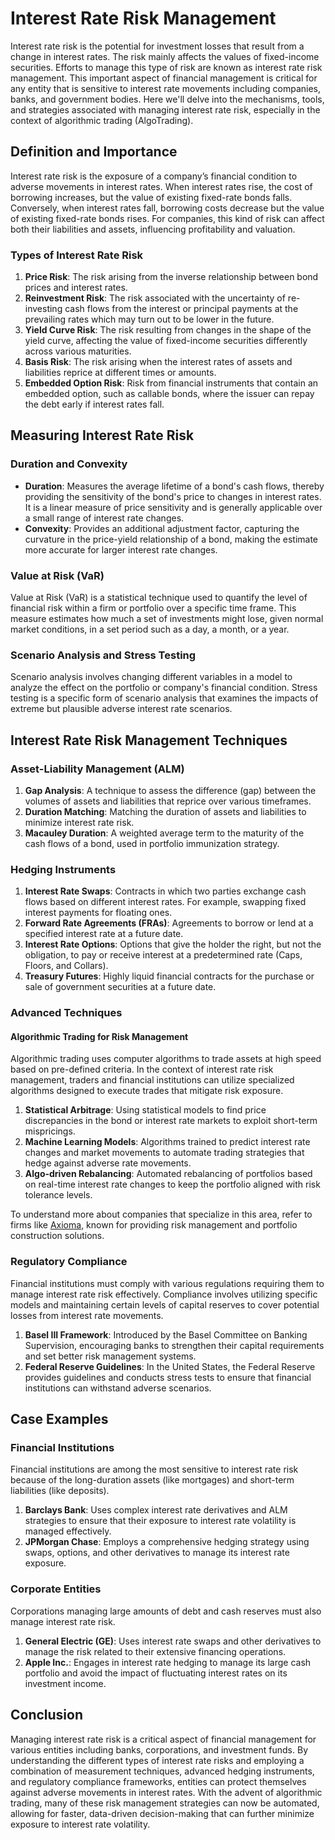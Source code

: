 # Interest Rate Risk Management

Interest rate risk is the potential for investment losses that result from a change in interest rates. The risk mainly affects the values of fixed-income securities. Efforts to manage this type of risk are known as interest rate risk management. This important aspect of financial management is critical for any entity that is sensitive to interest rate movements including companies, banks, and government bodies. Here we'll delve into the mechanisms, tools, and strategies associated with managing interest rate risk, especially in the context of algorithmic trading (AlgoTrading).

## Definition and Importance

Interest rate risk is the exposure of a company’s financial condition to adverse movements in interest rates. When interest rates rise, the cost of borrowing increases, but the value of existing fixed-rate bonds falls. Conversely, when interest rates fall, borrowing costs decrease but the value of existing fixed-rate bonds rises. For companies, this kind of risk can affect both their liabilities and assets, influencing profitability and valuation.

### Types of Interest Rate Risk

1. **Price Risk**: The risk arising from the inverse relationship between bond prices and interest rates.
2. **Reinvestment Risk**: The risk associated with the uncertainty of re-investing cash flows from the interest or principal payments at the prevailing rates which may turn out to be lower in the future.
3. **Yield Curve Risk**: The risk resulting from changes in the shape of the yield curve, affecting the value of fixed-income securities differently across various maturities.
4. **Basis Risk**: The risk arising when the interest rates of assets and liabilities reprice at different times or amounts.
5. **Embedded Option Risk**: Risk from financial instruments that contain an embedded option, such as callable bonds, where the issuer can repay the debt early if interest rates fall.

## Measuring Interest Rate Risk

### Duration and Convexity

- **Duration**: Measures the average lifetime of a bond's cash flows, thereby providing the sensitivity of the bond's price to changes in interest rates. It is a linear measure of price sensitivity and is generally applicable over a small range of interest rate changes.
- **Convexity**: Provides an additional adjustment factor, capturing the curvature in the price-yield relationship of a bond, making the estimate more accurate for larger interest rate changes.

### Value at Risk (VaR)

Value at Risk (VaR) is a statistical technique used to quantify the level of financial risk within a firm or portfolio over a specific time frame. This measure estimates how much a set of investments might lose, given normal market conditions, in a set period such as a day, a month, or a year.

### Scenario Analysis and Stress Testing

Scenario analysis involves changing different variables in a model to analyze the effect on the portfolio or company's financial condition. Stress testing is a specific form of scenario analysis that examines the impacts of extreme but plausible adverse interest rate scenarios.

## Interest Rate Risk Management Techniques

### Asset-Liability Management (ALM)

1. **Gap Analysis**: A technique to assess the difference (gap) between the volumes of assets and liabilities that reprice over various timeframes.
2. **Duration Matching**: Matching the duration of assets and liabilities to minimize interest rate risk.
3. **Macauley Duration**: A weighted average term to the maturity of the cash flows of a bond, used in portfolio immunization strategy.

### Hedging Instruments

1. **Interest Rate Swaps**: Contracts in which two parties exchange cash flows based on different interest rates. For example, swapping fixed interest payments for floating ones.
2. **Forward Rate Agreements (FRAs)**: Agreements to borrow or lend at a specified interest rate at a future date.
3. **Interest Rate Options**: Options that give the holder the right, but not the obligation, to pay or receive interest at a predetermined rate (Caps, Floors, and Collars).
4. **Treasury Futures**: Highly liquid financial contracts for the purchase or sale of government securities at a future date.

### Advanced Techniques

#### Algorithmic Trading for Risk Management

Algorithmic trading uses computer algorithms to trade assets at high speed based on pre-defined criteria. In the context of interest rate risk management, traders and financial institutions can utilize specialized algorithms designed to execute trades that mitigate risk exposure. 

1. **Statistical Arbitrage**: Using statistical models to find price discrepancies in the bond or interest rate markets to exploit short-term mispricings.
2. **Machine Learning Models**: Algorithms trained to predict interest rate changes and market movements to automate trading strategies that hedge against adverse rate movements.
3. **Algo-driven Rebalancing**: Automated rebalancing of portfolios based on real-time interest rate changes to keep the portfolio aligned with risk tolerance levels.

To understand more about companies that specialize in this area, refer to firms like [Axioma](https://www.axioma.com), known for providing risk management and portfolio construction solutions.

### Regulatory Compliance

Financial institutions must comply with various regulations requiring them to manage interest rate risk effectively. Compliance involves utilizing specific models and maintaining certain levels of capital reserves to cover potential losses from interest rate movements.

1. **Basel III Framework**: Introduced by the Basel Committee on Banking Supervision, encouraging banks to strengthen their capital requirements and set better risk management systems.
2. **Federal Reserve Guidelines**: In the United States, the Federal Reserve provides guidelines and conducts stress tests to ensure that financial institutions can withstand adverse scenarios.

## Case Examples

### Financial Institutions

Financial institutions are among the most sensitive to interest rate risk because of the long-duration assets (like mortgages) and short-term liabilities (like deposits).

1. **Barclays Bank**: Uses complex interest rate derivatives and ALM strategies to ensure that their exposure to interest rate volatility is managed effectively.
2. **JPMorgan Chase**: Employs a comprehensive hedging strategy using swaps, options, and other derivatives to manage its interest rate exposure.

### Corporate Entities

Corporations managing large amounts of debt and cash reserves must also manage interest rate risk.

1. **General Electric (GE)**: Uses interest rate swaps and other derivatives to manage the risk related to their extensive financing operations.
2. **Apple Inc.**: Engages in interest rate hedging to manage its large cash portfolio and avoid the impact of fluctuating interest rates on its investment income.

## Conclusion

Managing interest rate risk is a critical aspect of financial management for various entities including banks, corporations, and investment funds. By understanding the different types of interest rate risks and employing a combination of measurement techniques, advanced hedging instruments, and regulatory compliance frameworks, entities can protect themselves against adverse movements in interest rates. With the advent of algorithmic trading, many of these risk management strategies can now be automated, allowing for faster, data-driven decision-making that can further minimize exposure to interest rate volatility.